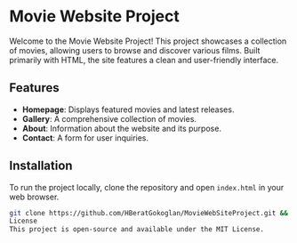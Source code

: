 # Movie Website Project

Welcome to the Movie Website Project! This project showcases a collection of movies, allowing users to browse and discover various films. Built primarily with HTML, the site features a clean and user-friendly interface.

## Features

- **Homepage**: Displays featured movies and latest releases.
- **Gallery**: A comprehensive collection of movies.
- **About**: Information about the website and its purpose.
- **Contact**: A form for user inquiries.

## Installation

To run the project locally, clone the repository and open `index.html` in your web browser.

```bash
git clone https://github.com/HBeratGokoglan/MovieWebSiteProject.git && cd MovieWebSiteProject && open index.html
License
This project is open-source and available under the MIT License.
